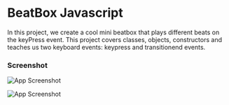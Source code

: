 # BeatBox Javascript

In this project, we create a cool mini beatbox that plays different beats on the keyPress event. This project covers classes, objects, constructors and teaches us two keyboard events: keypress and transitionend events.

### Screenshot

![App Screenshot](https://i.postimg.cc/RVw83zYV/Screenshot-2023-02-13-at-13-13-54.png)

![App Screenshot](https://i.postimg.cc/NFC1FLwP/Screenshot-2023-02-13-at-13-16-43.png)
